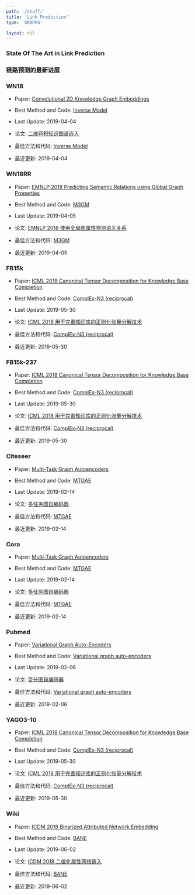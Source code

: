 ```yaml
---
path: '/stuff/'
title: 'Link Prediction'
type: 'GRAPHS'

layout: nil
---
```


### State Of The Art in Link Prediction  
### 链路预测的最新进展  

### WN18

* Paper: [Convolutional 2D Knowledge Graph Embeddings](https://arxiv.org/pdf/1707.01476v6.pdf)

* Best Method and Code: [Inverse Model](https://github.com/TimDettmers/ConvE)

* Last Update: 2019-04-04

* 论文: [二维卷积知识图谱嵌入](https://arxiv.org/pdf/1707.01476v6.pdf)

* 最佳方法和代码: [Inverse Model](https://github.com/TimDettmers/ConvE)

* 最近更新: 2019-04-04

### WN18RR

* Paper: [EMNLP 2018 Predicting Semantic Relations using Global Graph Properties](https://arxiv.org/pdf/1808.08644v1.pdf)

* Best Method and Code: [M3GM](https://github.com/yuvalpinter/m3gm)

* Last Update: 2019-04-05

* 论文: [EMNLP 2018 使用全局图属性预测语义关系](https://arxiv.org/pdf/1808.08644v1.pdf)

* 最佳方法和代码: [M3GM](https://github.com/yuvalpinter/m3gm)

* 最近更新: 2019-04-05

### FB15k

* Paper: [ICML 2018 Canonical Tensor Decomposition for Knowledge Base Completion](https://arxiv.org/pdf/1806.07297v1.pdf)

* Best Method and Code: [ComplEx-N3 (reciprocal)](https://github.com/facebookresearch/kbc)

* Last Update: 2019-05-30

* 论文: [ICML 2018 用于完善知识库的正则化张量分解技术](https://arxiv.org/pdf/1806.07297v1.pdf)

* 最佳方法和代码: [ComplEx-N3 (reciprocal)](https://github.com/facebookresearch/kbc)

* 最近更新: 2019-05-30

### FB15k-237

* Paper: [ICML 2018 Canonical Tensor Decomposition for Knowledge Base Completion](https://arxiv.org/pdf/1806.07297v1.pdf)

* Best Method and Code: [ComplEx-N3 (reciprocal)](https://github.com/facebookresearch/kbc)

* Last Update: 2019-05-30

* 论文: [ICML 2018 用于完善知识库的正则化张量分解技术](https://arxiv.org/pdf/1806.07297v1.pdf)

* 最佳方法和代码: [ComplEx-N3 (reciprocal)](https://github.com/facebookresearch/kbc)

* 最近更新: 2019-05-30

### Citeseer

* Paper: [Multi-Task Graph Autoencoders](https://arxiv.org/pdf/1811.02798v1.pdf)

* Best Method and Code: [MTGAE](https://github.com/vuptran/graph-representation-learning)

* Last Update: 2019-02-14

* 论文: [多任务图自编码器](https://arxiv.org/pdf/1811.02798v1.pdf)

* 最佳方法和代码: [MTGAE](https://github.com/vuptran/graph-representation-learning)

* 最近更新: 2019-02-14

### Cora

* Paper: [Multi-Task Graph Autoencoders](https://arxiv.org/pdf/1811.02798v1.pdf)

* Best Method and Code: [MTGAE](https://github.com/vuptran/graph-representation-learning)

* Last Update: 2019-02-14

* 论文: [多任务图自编码器](https://arxiv.org/pdf/1811.02798v1.pdf)

* 最佳方法和代码: [MTGAE](https://github.com/vuptran/graph-representation-learning)

* 最近更新: 2019-02-14

### Pubmed

* Paper: [Variational Graph Auto-Encoders](https://arxiv.org/pdf/1611.07308v1.pdf)

* Best Method and Code: [Variational graph auto-encoders](https://github.com/tkipf/gae)

* Last Update: 2019-02-06

* 论文: [变分图自编码器](https://arxiv.org/pdf/1611.07308v1.pdf)

* 最佳方法和代码: [Variational graph auto-encoders](https://github.com/tkipf/gae)

* 最近更新: 2019-02-06

### YAGO3-10

* Paper: [ICML 2018 Canonical Tensor Decomposition for Knowledge Base Completion](https://arxiv.org/pdf/1806.07297v1.pdf)

* Best Method and Code: [ComplEx-N3 (reciprocal)](https://github.com/facebookresearch/kbc)

* Last Update: 2019-05-30

* 论文: [ICML 2018 用于完善知识库的正则化张量分解技术](https://arxiv.org/pdf/1806.07297v1.pdf)

* 最佳方法和代码: [ComplEx-N3 (reciprocal)](https://github.com/facebookresearch/kbc)

* 最近更新: 2019-05-30

### Wiki

* Paper: [ICDM 2018 Binarized Attributed Network Embedding](https://shiruipan.github.io/pdf/ICDM-18-Yang.pdf)

* Best Method and Code: [BANE](https://github.com/benedekrozemberczki/BANE)

* Last Update: 2019-06-02

* 论文: [ICDM 2018 二值化属性网络嵌入](https://shiruipan.github.io/pdf/ICDM-18-Yang.pdf)

* 最佳方法和代码: [BANE](https://github.com/benedekrozemberczki/BANE)

* 最近更新: 2019-06-02
